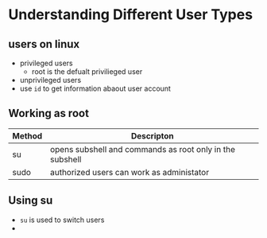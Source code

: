 # Understanding Different User Types

## users on linux
- privileged users
  - root is the defualt privilieged user 
- unprivileged users
- use `id` to get information abaout user account 

## Working as root 

|Method|Descripton|
|------|----------|
|su|opens subshell and commands as root only in the subshell|
|sudo|authorized users can work as administator|

## Using su 
  - `su` is used to switch users 
  - 

 
